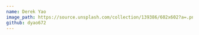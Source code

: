 ```yaml
---
name: Derek Yao
image_path: https://source.unsplash.com/collection/139386/602x602?a=.png
github: dyao672
---
```

